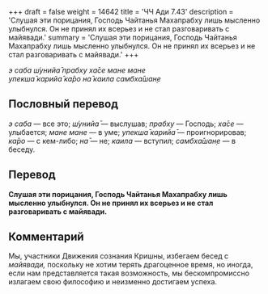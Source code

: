 +++
draft = false
weight = 14642
title = 'ЧЧ Ади 7.43'
description = 'Слушая эти порицания, Господь Чайтанья Махапрабху лишь мысленно улыбнулся. Он не принял их всерьез и не стал разговаривать с майявади.'
summary = 'Слушая эти порицания, Господь Чайтанья Махапрабху лишь мысленно улыбнулся. Он не принял их всерьез и не стал разговаривать с майявади.'
+++

_э саба ш́унийа̄ прабху ха̄се мане мане  
упекша̄ карийа̄ ка̄ро на̄ каила самбха̄шан̣е_

## Пословный перевод

_э_ _саба_ — все это; _ш́унийа̄_ — выслушав; _прабху_ — Господь; _ха̄се_ — улыбается; _мане_ _мане_ — в уме; _упекша̄_ _карийа̄_ — проигнорировав; _ка̄ро_ — с кем-либо; _на̄_ — не; _каила_ — вступил; _самбха̄шан̣е_ — в беседу.

## Перевод

**Слушая эти порицания, Господь Чайтанья Махапрабху лишь мысленно улыбнулся. Он не принял их всерьез и не стал разговаривать с майявади.**

## Комментарий

Мы, участники Движения сознания Кришны, избегаем бесед с _майявади,_ поскольку не хотим терять драгоценное время, но иногда, если нам представляется такая возможность, мы бескомпромиссно излагаем свою философию и неизменно достигаем успеха.
